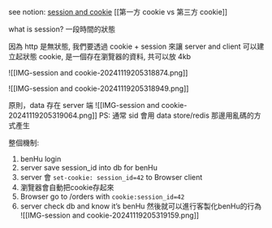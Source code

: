 see notion: [session and cookie](https://www.notion.so/nture4388/session-and-cookie-1249df69750f80689ef9c4403d7a0da7?pvs=4)
[[第一方 cookie vs 第三方 cookie]]



what is session? 一段時間的狀態

因為 http 是無狀態, 我們要透過 cookie + session 來讓 server and client 可以建立起狀態
cookie, 是一個存在瀏覽器的資料, 共可以放 4kb

![[IMG-session and cookie-20241119205318874.png]]

![[IMG-session and cookie-20241119205318949.png]]



原則，data 存在 server 端
![[IMG-session and cookie-20241119205319064.png]]
PS: 通常 sid 會用 data store/redis 那邊用亂碼的方式產生




整個機制:
1. benHu login
2. server save session_id into db for benHu
3. server 會 `set-cookie: session_id=42` to Browser client
4. 瀏覽器會自動把cookie存起來
5. Browser go to /orders with `cookie:session_id=42`
6. server check db and know it’s benHu 然後就可以進行客製化benHu的行為
![[IMG-session and cookie-20241119205319159.png]]
